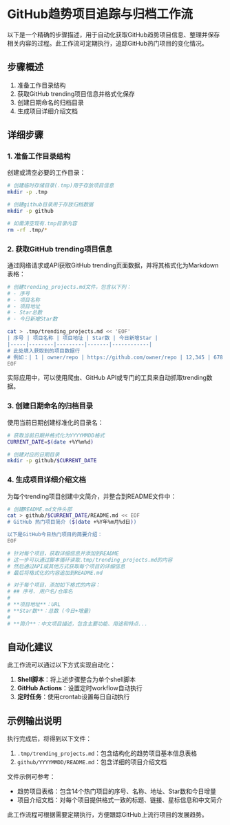# GitHub趋势项目追踪与归档工作流

以下是一个精确的步骤描述，用于自动化获取GitHub趋势项目信息、整理并保存相关内容的过程。此工作流可定期执行，追踪GitHub热门项目的变化情况。

## 步骤概述

1. 准备工作目录结构
2. 获取GitHub trending项目信息并格式化保存
3. 创建日期命名的归档目录
4. 生成项目详细介绍文档

## 详细步骤

### 1. 准备工作目录结构

创建或清空必要的工作目录：

```bash
# 创建临时存储目录(.tmp)用于存放项目信息
mkdir -p .tmp

# 创建github目录用于存放归档数据
mkdir -p github

# 如需清空现有.tmp目录内容
rm -rf .tmp/*
```

### 2. 获取GitHub trending项目信息

通过网络请求或API获取GitHub trending页面数据，并将其格式化为Markdown表格：

```bash
# 创建trending_projects.md文件，包含以下列：
# - 序号
# - 项目名称
# - 项目地址
# - Star总数
# - 今日新增Star数

cat > .tmp/trending_projects.md << 'EOF'
| 序号 | 项目名称 | 项目地址 | Star数 | 今日新增Star |
|-----|--------|---------|-------|------------|
# 此处填入获取到的项目数据行
# 例如：| 1 | owner/repo | https://github.com/owner/repo | 12,345 | 678 |
EOF
```

实际应用中，可以使用爬虫、GitHub API或专门的工具来自动抓取trending数据。

### 3. 创建日期命名的归档目录

使用当前日期创建标准化的目录名：

```bash
# 获取当前日期并格式化为YYYYMMDD格式
CURRENT_DATE=$(date +%Y%m%d)

# 创建对应的日期目录
mkdir -p github/$CURRENT_DATE
```

### 4. 生成项目详细介绍文档

为每个trending项目创建中文简介，并整合到README文件中：

```bash
# 创建README.md文件头部
cat > github/$CURRENT_DATE/README.md << EOF
# GitHub 热门项目简介 ($(date +%Y年%m月%d日))

以下是GitHub今日热门项目的简要介绍：
EOF

# 针对每个项目，获取详细信息并添加到README
# 这一步可以通过脚本循环读取.tmp/trending_projects.md的内容
# 然后通过API或其他方式获取每个项目的详细信息
# 最后将格式化的内容追加到README.md

# 对于每个项目，添加如下格式的内容：
# ## 序号. 用户名/仓库名
# 
# **项目地址**：URL
# **Star数**：总数 (今日+增量)
# 
# **简介**：中文项目描述，包含主要功能、用途和特点...
```

## 自动化建议

此工作流可以通过以下方式实现自动化：

1. **Shell脚本**：将上述步骤整合为单个shell脚本
2. **GitHub Actions**：设置定时workflow自动执行
3. **定时任务**：使用crontab设置每日自动执行

## 示例输出说明

执行完成后，将得到以下文件：

1. `.tmp/trending_projects.md`：包含结构化的趋势项目基本信息表格
2. `github/YYYYMMDD/README.md`：包含详细的项目介绍文档

文件示例可参考：
- 趋势项目表格：包含14个热门项目的序号、名称、地址、Star数和今日增量
- 项目介绍文档：对每个项目提供格式一致的标题、链接、星标信息和中文简介

此工作流程可根据需要定期执行，方便跟踪GitHub上流行项目的发展趋势。 